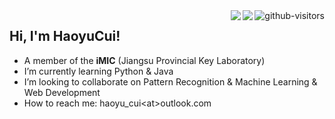 <a href="https://github.com/HaoyuCui/"> 
  <img align="right", src="https://komarev.com/ghpvc/?username=Haoyucui&label=Visitors&color=blue&style=flat&logo=github%22%20alt=%22gtihub-visitors%22" alt="github-visitors"/> 
</a>

<a href="https://blog.csdn.net/CalvinTri"> 
  <img align="right", src="https://img.shields.io/static/v1?label=Blog&message=CSDN&color=red"/>
</a>

<a href="https://aim.nuist.edu.cn/"> 
  <img align="right", src="https://img.shields.io/static/v1?label=Org&message=iMIC&color=green"/>
</a>

## Hi, I'm HaoyuCui!

-   A member of the **iMIC** (Jiangsu Provincial Key Laboratory)
-   I’m currently learning Python & Java
-   I’m looking to collaborate on Pattern Recognition & Machine Learning & Web Development
-   How to reach me: haoyu_cui\<at>outlook.com
